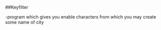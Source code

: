 ##Keyfilter

-program which gives you enable characters from which you may create some name of city 
